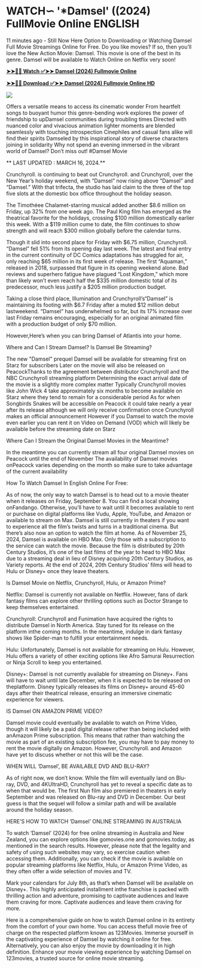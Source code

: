 # <h1>WATCH∽ '*Damsel' ((2024) FullMovie Online ENGLISH</h1>

11 minutes ago - Still Now Here Option to Downloading or Watching Damsel Full Movie Streamings Online for Free. Do you like movies? If so, then you’ll love the New Action Movie: Damsel. This movie is one of the best in its genre. Damsel will be available to Watch Online on Netflix very soon!

**[➤➤🔴📱 Watch ✅➤➤ Damsel (2024) Fullmovie Online](https://flixstreamovie.com/en/movie/763215/damsel)**

**[➤➤🔴📱 Download ✅➤➤ Damsel (2024) Fullmovie Online HD](https://flixstreamovie.com/en/movie/763215/damsel)**

[![](https://bankopat.com/wp-content/uploads/2024/03/movie-hub-1.gif)](https://flixstreamovie.com/en/movie/763215/damsel)

Offers a versatile means to access its cinematic wonder From heartfelt songs to buoyant humor this genre-bending work explores the power of friendship to upDamsel communities during troubling times Directed with nuanced color and vivacious animation lighter moments are blended seamlessly with touching introspection Cinephiles and casual fans alike will find their spirits Damseled by this inspirational story of diverse characters joining in solidarity Why not spend an evening immersed in the vibrant world of Damsel? Don’t miss out! #Damsel Movie

** LAST UPDATED : MARCH 16, 2024.**

Crunchyroll. is continuing to beat out Crunchyroll. and Crunchyroll, over the New Year’s holiday weekend, with “Damsel” now rising above “Damsel” and “Damsel.” With that trifecta, the studio has laid claim to the three of the top five slots at the domestic box office throughout the holiday season.

The Timothéee Chalamet-starring musical added another $8.6 million on Friday, up 32% from one week ago. The Paul King film has emerged as the theatrical favorite for the holidays, crossing $100 million domestically earlier this week. With a $119 million cume to date, the film continues to show strength and will reach $300 million globally before the calendar turns.

Though it slid into second place for Friday with $6.75 million, Crunchyroll. “Damsel” fell 51% from its opening day last week. The latest and final entry in the current continuity of DC Comics adaptations has struggled for air, only reaching $65 million in its first week of release. The first “Aquaman,” released in 2018, surpassed that figure in its opening weekend alone. Bad reviews and superhero fatigue have plagued “Lost Kingdom,” which more than likely won’t even reach half the $335 million domestic total of its predecessor, much less justify a $205 million production budget.

Taking a close third place, Illumination and Crunchyroll’s“Damsel” is maintaining its footing with $6.7 Friday after a muted $12 million debut lastweekend. “Damsel” has underwhelmed so far, but its 17% increase over last Friday remains encouraging, especially for an original animated film with a production budget of only $70 million.

However,Here’s when you can bring Damsel of Atlantis into your home.

Where and Can I Stream Damsel? Is Damsel Be Streaming?

The new "Damsel" prequel Damsel will be available for streaming first on Starz for subscribers Later on the movie will also be released on PeacockThanks to the agreement between distributor Crunchyroll and the NBC Crunchyroll streaming platform Determining the exact arrival date of the movie is a slightly more complex matter Typically Crunchyroll movies like John Wick 4 take approximately six months to become available on Starz where they tend to remain for a considerable period As for when Songbirds Snakes will be accessible on Peacock it could take nearly a year after its release although we will only receive confirmation once Crunchyroll makes an official announcement However if you Damsel to watch the movie even earlier you can rent it on Video on Demand (VOD) which will likely be available before the streaming date on Starz

Where Can I Stream the Original Damsel Movies in the Meantime?

In the meantime you can currently stream all four original Damsel movies on Peacock until the end of November The availability of Damsel movies onPeacock varies depending on the month so make sure to take advantage of the current availability

How To Watch Damsel In English Online For Free:

As of now, the only way to watch Damsel is to head out to a movie theater when it releases on Friday, September 8. You can find a local showing onFandango. Otherwise, you’ll have to wait until it becomes available to rent or purchase on digital platforms like Vudu, Apple, YouTube, and Amazon or available to stream on Max. Damsel is still currently in theaters if you want to experience all the film’s twists and turns in a traditional cinema. But there’s also now an option to watch the film at home. As of November 25, 2024, Damsel is available on HBO Max. Only those with a subscription to the service can watch the movie. Because the film is distributed by 20th Century Studios, it’s one of the last films of the year to head to HBO Max due to a streaming deal in lieu of Disney acquiring 20th Century Studios, as Variety reports. At the end of 2024, 20th Century Studios’ films will head to Hulu or Disney+ once they leave theaters.

Is Damsel Movie on Netflix, Crunchyroll, Hulu, or Amazon Prime?

Netflix: Damsel is currently not available on Netflix. However, fans of dark fantasy films can explore other thrilling options such as Doctor Strange to keep themselves entertained.

Crunchyroll: Crunchyroll and Funimation have acquired the rights to distribute Damsel in North America. Stay tuned for its release on the platform inthe coming months. In the meantime, indulge in dark fantasy shows like Spider-man to fulfill your entertainment needs.

Hulu: Unfortunately, Damsel is not available for streaming on Hulu. However, Hulu offers a variety of other exciting options like Afro Samurai Resurrection or Ninja Scroll to keep you entertained.

Disney+: Damsel is not currently available for streaming on Disney+. Fans will have to wait until late December, when it is expected to be released on theplatform. Disney typically releases its films on Disney+ around 45-60 days after their theatrical release, ensuring an immersive cinematic experience for viewers.

IS Damsel ON AMAZON PRIME VIDEO?

Damsel movie could eventually be available to watch on Prime Video, though it will likely be a paid digital release rather than being included with anAmazon Prime subscription. This means that rather than watching the movie as part of an existing subscription fee, you may have to pay money to rent the movie digitally on Amazon. However, Crunchyroll. and Amazon have yet to discuss whether or not this will be the case.

WHEN WILL ‘Damsel’, BE AVAILABLE DVD AND BLU-RAY?

As of right now, we don’t know. While the film will eventually land on Blu-ray, DVD, and 4KUltraHD, Crunchyroll has yet to reveal a specific date as to when that would be. The first Nun film also premiered in theaters in early September and was released on Blu-ray and DVD in December. Our best guess is that the sequel will follow a similar path and will be available around the holiday season.

HERE’S HOW TO WATCH ‘Damsel’ ONLINE STREAMING IN AUSTRALIA

To watch ‘Damsel’ (2024) for free online streaming in Australia and New Zealand, you can explore options like gomovies.one and gomovies.today, as mentioned in the search results. However, please note that the legality and safety of using such websites may vary, so exercise caution when accessing them. Additionally, you can check if the movie is available on popular streaming platforms like Netflix, Hulu, or Amazon Prime Video, as they often offer a wide selection of movies and TV.

Mark your calendars for July 8th, as that’s when Damsel will be available on Disney+. This highly anticipated installment inthe franchise is packed with thrilling action and adventure, promising to captivate audiences and leave them craving for more. Captivate audiences and leave them craving for more.

Here is a comprehensive guide on how to watch Damsel online in its entirety from the comfort of your own home. You can access thefull movie free of charge on the respected platform known as 123Movies. Immerse yourself in the captivating experience of Damsel by watching it online for free. Alternatively, you can also enjoy the movie by downloading it in high definition. Enhance your movie viewing experience by watching Damsel on 123movies, a trusted source for online movie streaming.
